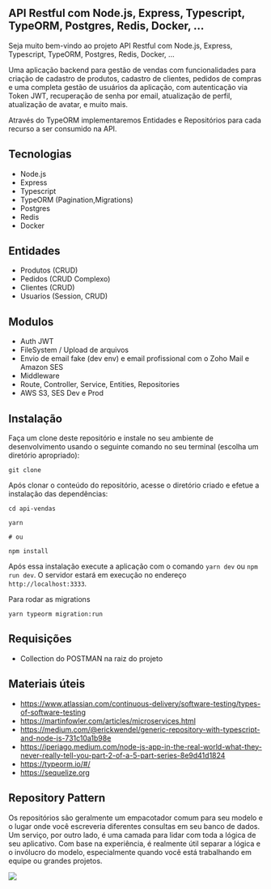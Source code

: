 ## API Restful com Node.js, Express, Typescript, TypeORM, Postgres, Redis, Docker, ...

Seja muito bem-vindo ao projeto  API Restful com Node.js, Express, Typescript, TypeORM, Postgres, Redis, Docker, ...

Uma aplicação backend para gestão de vendas com funcionalidades para criação de cadastro de produtos, cadastro de clientes, pedidos de compras e uma completa gestão de usuários da aplicação, com autenticação via Token JWT, recuperação de senha por email, atualização de perfil, atualização de avatar, e muito mais.

Através do TypeORM implementaremos Entidades e Repositórios para cada recurso a ser consumido na API.

## Tecnologias

- Node.js
- Express
- Typescript
- TypeORM (Pagination,Migrations)
- Postgres
- Redis
- Docker

## Entidades

- Produtos (CRUD)
- Pedidos  (CRUD Complexo)
- Clientes (CRUD)
- Usuarios (Session, CRUD)

## Modulos

- Auth JWT
- FileSystem / Upload de arquivos
- Envio de email fake (dev env) e email profissional com o Zoho Mail e Amazon SES
- Middleware
- Route, Controller, Service, Entities, Repositories
- AWS S3, SES Dev e Prod

## Instalação

Faça um clone deste repositório e instale no seu ambiente de desenvolvimento usando o seguinte comando no seu terminal (escolha um diretório apropriado):

```
git clone
```

Após clonar o conteúdo do repositório, acesse o diretório criado e efetue a instalação das dependências:

```
cd api-vendas

yarn

# ou

npm install
```
Após essa instalação execute a aplicação com o comando `yarn dev` ou `npm run dev`. O servidor estará em execução no endereço `http://localhost:3333`.

Para rodar as migrations

```
yarn typeorm migration:run
```

## Requisições
- Collection do POSTMAN na raiz do projeto

## Materiais úteis
- https://www.atlassian.com/continuous-delivery/software-testing/types-of-software-testing
- https://martinfowler.com/articles/microservices.html
- https://medium.com/@erickwendel/generic-repository-with-typescript-and-node-js-731c10a1b98e
- https://iperiago.medium.com/node-js-app-in-the-real-world-what-they-never-really-tell-you-part-2-of-a-5-part-series-8e9d41d1824
- https://typeorm.io/#/
- https://sequelize.org

## Repository Pattern

Os repositórios são geralmente um empacotador comum para seu modelo e o lugar onde você escreveria diferentes consultas em seu banco de dados. Um serviço, por outro lado, é uma camada para lidar com toda a lógica de seu aplicativo. Com base na experiência, é realmente útil separar a lógica e o invólucro do modelo, especialmente quando você está trabalhando em equipe ou grandes projetos.

<img src="https://i.ibb.co/s1J9Dpp/Diagrama-em-branco.png" >


